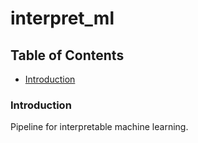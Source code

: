 # interpret_ml

## Table of Contents  

* [Introduction](#introduction)<a name="introduction"/>

### Introduction

Pipeline for interpretable machine learning.